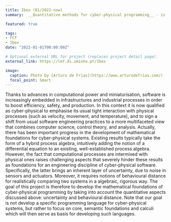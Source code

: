 ```yaml
---
title: Ibex (01/2022-now)
summary:  __Quantitative methods for cyber-physical programming__ - is an FCT project that aims at develop the mathematical foundations of cyber-physical programming by taking into account uncertainty and behavioural distance.

featured: true

tags:
- FCT
- Ibex
date: "2022-01-01T00:00:00Z"

# Optional external URL for project (replaces project detail page).
external_link: https://lmf.di.uminho.pt/Ibex

image:
  caption: Photo by [Arturo de Frias](https://www.arturodefrias.com/)
  focal_point: Smart
---
```



Thanks to advances in computational power and miniaturisation, software is increasingly embedded in infrastructures and industrial processes in order to boost efficiency, safety, and production. In this context it is now qualified as cyber-physical to emphasise its usual tight interaction with physical processes (such as velocity, movement, and temperature), and to sign a shift from usual software engineering practices to a more multifaceted view that combines computer science, control theory, and analysis. Actually, there has been important progress in the development of mathematical foundations for cyber-physical systems. Existing results typically take the form of a hybrid process algebra, intuitively adding the notion of a differential equation to an existing, well-established process algebra. However, the fact that computational processes are intermixed with physical ones raises challenging aspects that severely hinder these results as foundations for an engineering discipline of cyber-physical software. Specifically, the latter brings an inherent layer of uncertainty, due to noise in sensors and actuators. Moreover, it requires notions of behavioural distance for realistically comparing two systems in a algebraic, rigorous way. The goal of this project is therefore to develop the mathematical foundations of cyber-physical programming by taking into account the quantitative aspects discussed above: uncertainty and behavioural distance. Note that our goal is not develop a specific programming language for cyber-physical systems, but rather to focus on core, semantic foundations and calculi which will then serve as basis for developing such languages.